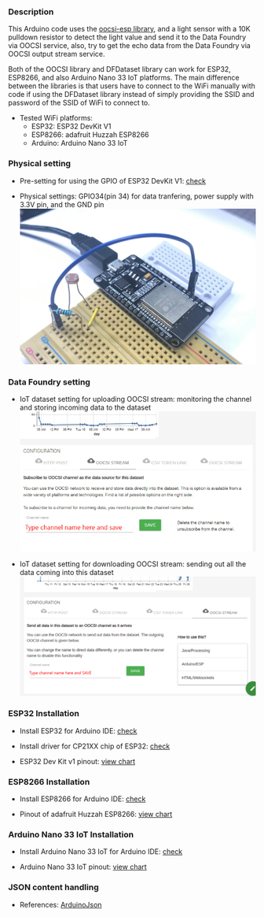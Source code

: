 ### Description

This Arduino code uses the [oocsi-esp library](https://github.com/iddi/oocsi-esp#readme), and a light sensor with a 10K pulldown resistor to detect the light value and send it to the Data Foundry via OOCSI service, also, try to get the echo data from the Data Foundry via OOCSI output stream service.

Both of the OOCSI library and DFDataset library can work for ESP32, ESP8266, and also Arduino Nano 33 IoT platforms. The main difference between the libraries is that users have to connect to the WiFi manually with code if using the DFDataset library instead of simply providing the SSID and password of the SSID of WiFi to connect to.

* Tested WiFi platforms:
  - ESP32: ESP32 DevKit V1
  - ESP8266: adafruit Huzzah ESP8266
  - Arduino: Arduino Nano 33 IoT

### Physical setting

* Pre-setting for using the GPIO of ESP32 DevKit V1: [check](https://randomnerdtutorials.com/esp32-adc-analog-read-arduino-ide/)

* Physical settings: GPIO34(pin 34) for data tranfering, power supply with 3.3V pin, and the GND pin
![](images/esp32-lightSensor-OOCSI.jpg)



### Data Foundry setting

* IoT dataset setting for uploading OOCSI stream: monitoring the channel and storing incoming data to the dataset
![](images/usecase-esp32-OOCSI-upload.jpg)

* IoT dataset setting for downloading OOCSI stream: sending out all the data coming into this dataset
![](images/usecase-esp32-OOCSI-download.png)



### ESP32 Installation

* Install ESP32 for Arduino IDE: [check](https://randomnerdtutorials.com/installing-the-esp32-board-in-arduino-ide-windows-instructions/)

* Install driver for CP21XX chip of ESP32: [check](https://techexplorations.com/guides/esp32/begin/cp21xxx/)

* ESP32 Dev Kit v1 pinout: [view chart](https://www.mischianti.org/wp-content/uploads/2020/11/ESP32-DOIT-DEV-KIT-v1-pinout-mischianti.png)


### ESP8266 Installation

* Install ESP8266 for Arduino IDE: [check](https://randomnerdtutorials.com/how-to-install-esp8266-board-arduino-ide/)

* Pinout of adafruit Huzzah ESP8266: [view chart](https://learn.adafruit.com/assets/46249)


### Arduino Nano 33 IoT Installation

* Install Arduino Nano 33 IoT for Arduino IDE: [check](https://www.arduino.cc/en/Guide/NANO33IoT)

* Arduino Nano 33 IoT pinout: [view chart](https://content.arduino.cc/assets/Pinout-NANO33IoT_latest.png)


### JSON content handling

* References: [ArduinoJson](https://arduinojson.org/)